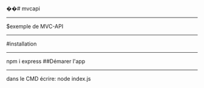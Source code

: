��# mvcapi
****
$exemple de MVC-API
****
#installation
****
npm i express
##Démarer l'app
****
dans le CMD écrire: node index.js

